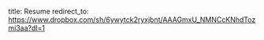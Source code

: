 title: Resume
redirect_to: https://www.dropbox.com/sh/6ywytck2ryxjbnt/AAAGmxU_NMNCcKNhdTozmi3aa?dl=1
